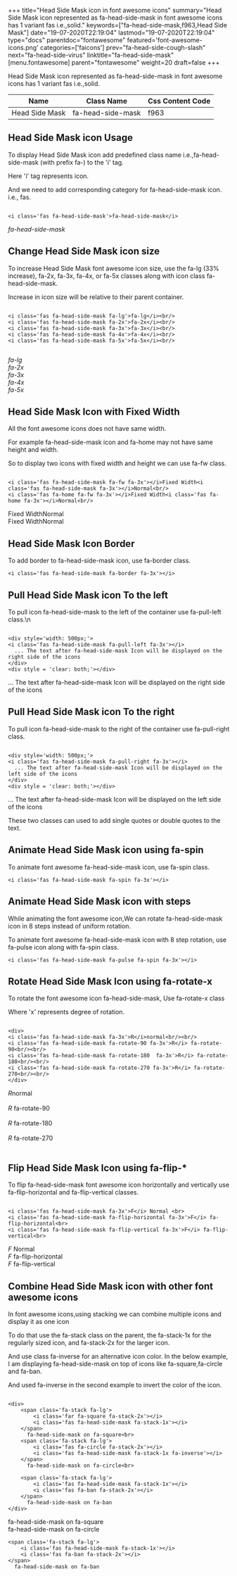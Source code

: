 +++
title="Head Side Mask icon in font awesome icons"
summary="Head Side Mask icon represented as fa-head-side-mask in font awesome icons has 1 variant fas i.e.,solid."
keywords=["fa-head-side-mask,f963,Head Side Mask"]
date="19-07-2020T22:19:04"
lastmod="19-07-2020T22:19:04"
type="docs"
parentdoc="fontawesome"
featured='font-awesome-icons.png'
categories=['faicons']
prev="fa-head-side-cough-slash"
next="fa-head-side-virus"
linktitle="fa-head-side-mask"
[menu.fontawesome]
parent="fontawesome"
weight=20
draft=false
+++


Head Side Mask icon represented as fa-head-side-mask in font awesome icons has 1 variant fas i.e.,solid.

<div class='table-responsive'><table class='table'><thead><tr><th>Name</th><th>Class Name</th><th>Css Content Code</th></tr></thead><tbody><tr><td>Head Side Mask</td><td>fa-head-side-mask</td><td>f963</td></tr></tbody></table></div>



## Head Side Mask icon Usage

To display Head Side Mask icon add predefined class name i.e.,fa-head-side-mask (with prefix fa-) to the 'i' tag.

Here 'i' tag represents icon.

And we need to add corresponding category for fa-head-side-mask icon. i.e., fas.


```

<i class='fas fa-head-side-mask'>fa-head-side-mask</i>
```

<i class='fas fa-head-side-mask'>fa-head-side-mask</i>




## Change Head Side Mask icon size
To increase Head Side Mask font awesome icon size, use the fa-lg (33% increase), fa-2x, fa-3x, fa-4x, or fa-5x classes along with icon class fa-head-side-mask.

Increase in icon size will be relative to their parent container. 

```

<i class='fas fa-head-side-mask fa-lg'>fa-lg</i><br/>
<i class='fas fa-head-side-mask fa-2x'>fa-2x</i><br/>
<i class='fas fa-head-side-mask fa-3x'>fa-3x</i><br/>
<i class='fas fa-head-side-mask fa-4x'>fa-4x</i><br/>
<i class='fas fa-head-side-mask fa-5x'>fa-5x</i><br/>
            
```

<i class='fas fa-head-side-mask fa-lg'>fa-lg</i><br/>
<i class='fas fa-head-side-mask fa-2x'>fa-2x</i><br/>
<i class='fas fa-head-side-mask fa-3x'>fa-3x</i><br/>
<i class='fas fa-head-side-mask fa-4x'>fa-4x</i><br/>
<i class='fas fa-head-side-mask fa-5x'>fa-5x</i><br/>
            



## Head Side Mask Icon with Fixed Width 

All the font awesome icons does not have same width.

For example fa-head-side-mask icon and fa-home may not have same height and width.

So to display two icons with fixed width and height we can use fa-fw class.


```

<i class='fas fa-head-side-mask fa-fw fa-3x'></i>Fixed Width<i class='fas fa-head-side-mask fa-3x'></i>Normal<br/>
<i class='fas fa-home fa-fw fa-3x'></i>Fixed Width<i class='fas fa-home fa-3x'></i>Normal<br/>
```

<i class='fas fa-head-side-mask fa-fw fa-3x'></i>Fixed Width<i class='fas fa-head-side-mask fa-3x'></i>Normal<br/>
<i class='fas fa-home fa-fw fa-3x'></i>Fixed Width<i class='fas fa-home fa-3x'></i>Normal<br/>



## Head Side Mask Icon Border 

To add border to fa-head-side-mask icon, use fa-border class.


```
<i class='fas fa-head-side-mask fa-border fa-3x'></i>

```
<i class='fas fa-head-side-mask fa-border fa-3x'></i>





## Pull Head Side Mask icon To the left

To pull icon fa-head-side-mask to the left of the container use fa-pull-left class.\n

```

<div style='width: 500px;'>
<i class='fas fa-head-side-mask fa-pull-left fa-3x'></i>
  ... The text after fa-head-side-mask Icon will be displayed on the right side of the icons
</div>
<div style = 'clear: both;'></div>
```

<div style='width: 500px;'>
<i class='fas fa-head-side-mask fa-pull-left fa-3x'></i>
  ... The text after fa-head-side-mask Icon will be displayed on the right side of the icons
</div>
<div style = 'clear: both;'></div>




## Pull Head Side Mask icon To the right
To pull icon fa-head-side-mask to the right of the container use fa-pull-right class.

```

<div style='width: 500px;'>
<i class='fas fa-head-side-mask fa-pull-right fa-3x'></i>
  ... The text after fa-head-side-mask Icon will be displayed on the left side of the icons
</div>
<div style = 'clear: both;'></div>
```

<div style='width: 500px;'>
<i class='fas fa-head-side-mask fa-pull-right fa-3x'></i>
  ... The text after fa-head-side-mask Icon will be displayed on the left side of the icons
</div>
<div style = 'clear: both;'></div>

These two classes can used to add single quotes or double quotes to the text.


## Animate Head Side Mask icon using fa-spin
To animate font awesome fa-head-side-mask icon, use fa-spin class.

```
<i class='fas fa-head-side-mask fa-spin fa-3x'></i>
```
<i class='fas fa-head-side-mask fa-spin fa-3x'></i>




## Animate Head Side Mask icon with steps
While animating the font awesome icon,We can rotate fa-head-side-mask icon in 8 steps instead of uniform rotation.

To animate font awesome fa-head-side-mask icon with 8 step rotation, use fa-pulse icon along with fa-spin class.


```
<i class='fas fa-head-side-mask fa-pulse fa-spin fa-3x'></i>

```
<i class='fas fa-head-side-mask fa-pulse fa-spin fa-3x'></i>





## Rotate Head Side Mask Icon using fa-rotate-x
To rotate the font awesome icon fa-head-side-mask, Use fa-rotate-x class

Where 'x' represents degree of rotation.


```

<div>
<i class='fas fa-head-side-mask fa-3x'>R</i>normal<br/><br/>
<i class='fas fa-head-side-mask fa-rotate-90 fa-3x'>R</i> fa-rotate-90<br/><br/> 
<i class='fas fa-head-side-mask fa-rotate-180  fa-3x'>R</i> fa-rotate-180<br/><br/> 
<i class='fas fa-head-side-mask fa-rotate-270 fa-3x'>R</i> fa-rotate-270<br/><br/>
</div>
```

<div>
<i class='fas fa-head-side-mask fa-3x'>R</i>normal<br/><br/>
<i class='fas fa-head-side-mask fa-rotate-90 fa-3x'>R</i> fa-rotate-90<br/><br/> 
<i class='fas fa-head-side-mask fa-rotate-180  fa-3x'>R</i> fa-rotate-180<br/><br/> 
<i class='fas fa-head-side-mask fa-rotate-270 fa-3x'>R</i> fa-rotate-270<br/><br/>
</div>




## Flip Head Side Mask Icon using fa-flip-*
To flip fa-head-side-mask font awesome icon horizontally and vertically use fa-flip-horizontal and fa-flip-vertical classes. 

```

<i class='fas fa-head-side-mask fa-3x'>F</i> Normal <br>
<i class='fas fa-head-side-mask fa-flip-horizontal fa-3x'>F</i> fa-flip-horizontal<br>
<i class='fas fa-head-side-mask fa-flip-vertical fa-3x'>F</i> fa-flip-vertical<br>
```

<i class='fas fa-head-side-mask fa-3x'>F</i> Normal <br>
<i class='fas fa-head-side-mask fa-flip-horizontal fa-3x'>F</i> fa-flip-horizontal<br>
<i class='fas fa-head-side-mask fa-flip-vertical fa-3x'>F</i> fa-flip-vertical<br>




## Combine Head Side Mask icon with other font awesome icons
In font awesome icons,using stacking we can combine multiple icons and display it as one icon 

To do that use the fa-stack class on the parent, the fa-stack-1x for the regularly sized icon, and fa-stack-2x for the larger icon.

And use class fa-inverse for an alternative icon color. 
In the below example, I am displaying fa-head-side-mask on top of icons like fa-square,fa-circle and fa-ban.

And used fa-inverse in the second example to invert the color of the icon.

```

<div>
    <span class='fa-stack fa-lg'>
        <i class='far fa-square fa-stack-2x'></i>
        <i class='fas fa-head-side-mask fa-stack-1x'></i>
    </span>
      fa-head-side-mask on fa-square<br>
    <span class='fa-stack fa-lg'>
        <i class='fas fa-circle fa-stack-2x'></i>
        <i class='fas fa-head-side-mask fa-stack-1x fa-inverse'></i>
    </span>
      fa-head-side-mask on fa-circle<br>

    <span class='fa-stack fa-lg'>
        <i class='fas fa-head-side-mask fa-stack-1x'></i>
        <i class='fas fa-ban fa-stack-2x'></i>
    </span>
      fa-head-side-mask on fa-ban
</div>
```

<div>
    <span class='fa-stack fa-lg'>
        <i class='far fa-square fa-stack-2x'></i>
        <i class='fas fa-head-side-mask fa-stack-1x'></i>
    </span>
      fa-head-side-mask on fa-square<br>
    <span class='fa-stack fa-lg'>
        <i class='fas fa-circle fa-stack-2x'></i>
        <i class='fas fa-head-side-mask fa-stack-1x fa-inverse'></i>
    </span>
      fa-head-side-mask on fa-circle<br>

    <span class='fa-stack fa-lg'>
        <i class='fas fa-head-side-mask fa-stack-1x'></i>
        <i class='fas fa-ban fa-stack-2x'></i>
    </span>
      fa-head-side-mask on fa-ban
</div>






